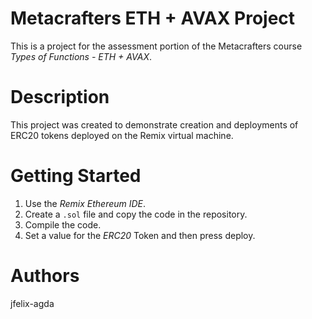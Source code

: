 # Metacrafters ETH + AVAX Project
This is a project for the assessment portion of the Metacrafters course *Types of Functions - ETH + AVAX*.

# Description
This project was created to demonstrate creation and deployments of ERC20 tokens deployed on the Remix virtual machine.

# Getting Started
1. Use the *Remix Ethereum IDE*.
2. Create a `.sol` file and copy the code in the repository.
3. Compile the code.
4. Set a value for the *ERC20* Token and then press deploy. 

# Authors
jfelix-agda

